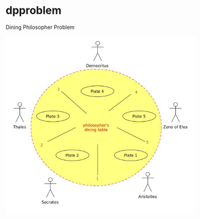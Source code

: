# dpproblem
Dining Philosopher Problem

![dpp](https://github.com/m-RezaFahlevi/dpproblem/blob/main/code/WhatsApp%20Image%202021-04-03%20at%204.24.51%20AM.jpeg)
